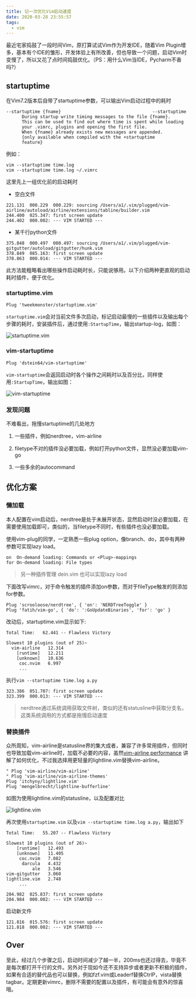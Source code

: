 ```yaml
---
title: 记一次优化Vim启动速度
date: 2020-03-28 23:55:57
tags:
  - vim
---
```


最近宅家捣鼓了一段时间Vim，原打算试试Vim作为开发IDE，随着Vim Plugin增多，基本有个IDE的雏形，开发体验上有所改善，但也导致一个问题，启动Vim时变慢了，所以又花了点时间捣鼓优化。（PS：用什么Vim当IDE，Pycharm不香吗?）

## startuptime

在Vim7.2版本后自带了startuptime参数，可以输出Vim启动过程中的耗时

```shell
--startuptime {fname}                                   --startuptime
      During startup write timing messages to the file {fname}.
      This can be used to find out where time is spent while loading
      your .vimrc, plugins and opening the first file.
      When {fname} already exists new messages are appended.
      {only available when compiled with the +startuptime
      feature}
```
例如：

```shell
vim --startuptime time.log
vim --startuptime time.log ~/.vimrc
```

这里先上一组优化前的启动耗时
- 空白文件

```
221.131  000.229  000.229: sourcing /Users/a1/.vim/plugged/vim-airline/autoload/airline/extensions/tabline/builder.vim
244.400  025.347: first screen update
244.402  000.002: --- VIM STARTED ---
```

- 某千行python文件

```
375.848  000.497  000.497: sourcing /Users/a1/.vim/plugged/vim-gitgutter/autoload/gitgutter/hunk.vim
378.849  085.163: first screen update
378.863  000.014: --- VIM STARTED ---
```

此方法能粗略看出哪些操作启动耗时长，只能说够用。以下介绍两种更直观的启动耗时插件，便于优化。

###  startuptime.vim

```shell
Plug 'tweekmonster/startuptime.vim'
```

`startuptime.vim`会对当前文件多次启动，标记启动最慢的一些插件以及输出每个步骤的耗时，安装插件后，通过使用`:StartupTime`，输出startup-log，如图：

![startuptime.vim](https://picture.wzmmmmj.com/startuptime.vim.png)

### vim-startuptime

```shell
Plug 'dstein64/vim-startuptime'
```

`vim-startuptime`会返回启动时各个操作之间耗时以及百分比，同样使用`:StartupTime`，输出如图：

![vim-startuptime](https://picture.wzmmmmj.com/vim-startuptime.png)

### 发现问题

不难看出，拖慢startuptime的几处地方

1. 一些插件，例如nerdtree，vim-airline

2. filetype不对的插件没必要加载，例如打开python文件，显然没必要加载vim-go

3. 一些多余的autocommand

## 优化方案

### 懒加载

本人配置在vim启动后，nerdtree是处于未展开状态，显然启动时没必要加载，在需要使用加载即可，类似的，当filetype不同时，有些插件也没必要加载。

使用vim-plug的同学，一定熟悉一些plug option，像branch、do，其中有两种参数可实现lazy load。

```
on	On-demand loading: Commands or <Plug>-mappings
for	On-demand loading: File types
```

> 另一种插件管理 dein.vim 也可以实现lazy load

下面改写vimrc，对于命令触发的插件添加on参数，而对于fileType触发的则添加for参数。

```
Plug 'scrooloose/nerdtree', { 'on': 'NERDTreeToggle' }
Plug 'fatih/vim-go', { 'do': ':GoUpdateBinaries', 'for': 'go' }
```

改动后，startuptime.vim显示如下:

```
Total Time:   62.441 -- Flawless Victory

Slowest 10 plugins (out of 25)~
  vim-airline	12.314
    [runtime]	12.211
    [unknown]	10.636
     coc.nvim	6.997
     ...
```

执行`vim --startuptime time.log a.py`

```vim
323.386  051.707: first screen update
323.399  000.013: --- VIM STARTED ---
```

> nerdtree通过系统调用获取文件树，类似的还有statusline中获取分支名，这类系统调用的方式都是拖慢启动速度

### 替换插件

众所周知，vim-airline是statusline界的集大成者，兼容了许多常用插件，但同时也导致加载vim-airline时，加载不必要的内容，虽然[vim-airline performance](https://github.com/vim-airline/vim-airline#performance) 讲解了如何优化，不过我选择用更轻量的lightline.vim替换vim-airline。

```shell
" Plug 'vim-airline/vim-airline'
" Plug 'vim-airline/vim-airline-themes'
Plug 'itchyny/lightline.vim'
Plug 'mengelbrecht/lightline-bufferline'
```

如图为使用lightline.vim的statusline，以及配置对比

![lightline.vim](https://picture.wzmmmmj.com/lightline.vim.png)

再次使用`startuptime.vim` 以及`vim --startuptime time.log a.py`，输出如下

```
Total Time:   55.207 -- Flawless Victory

Slowest 10 plugins (out of 26)~
    [runtime]	12.493
    [unknown]	11.405
     coc.nvim	7.082
      darcula	4.432
          ale	3.546
vim-gitgutter	3.060
lightline.vim	2.748
     ...
```

```
204.982  025.837: first screen update
204.984  000.002: --- VIM STARTED ---
```

启动新文件

```
121.816  015.576: first screen update
121.818  000.002: --- VIM STARTED ---
```

## Over

至此，经过几个步骤之后，启动时间减少了越一半，200ms也还过得去，毕竟不是每次都打开千行的文件。另外对于现如今还不支持异步或者更新不积极的插件，如果有合适的替代品也可以替换，例如fzf.vim或Leaderf替换CtrlP，vista替换tagbar。定期更新vimrc，删除不需要的配置以及插件，有可能会有意外的惊喜哦。
